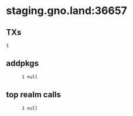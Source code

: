 # staging.gno.land:36657

## TXs
```
1
```

## addpkgs
```
      1 null
```

## top realm calls
```
      1 null
```

